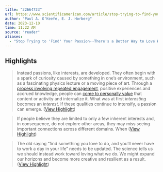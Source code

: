 ```yaml
---
title: "32664723"
url: https://www.scientificamerican.com/article/stop-trying-to-find-your-passion-theres-a-better-way-to-love-what-you-do/
author: "Paul A. O'Keefe, E. J. Horberg"
date: 2023-12-10
time: 11:22 AM
source: "reader"
aliases:
  - "Stop Trying to 'Find' Your Passion--There's a Better Way to Love What You Do"
---
```

## Highlights
> Instead passions, like interests, are developed. They often begin with a spark of curiosity caused by something in one’s environment, such as a fascinating physics lecture or a moving piece of art. Through a [process involving repeated engagement](https://www.taylorfrancis.com/books/mono/10.4324/9781315771045/power-interest-motivation-engagement-ann-renninger-suzanne-hidi), positive experiences and accrued knowledge, people can [come to personally value](https://www.science.org/doi/10.1126/science.1177067) that content or activity and internalize it. What was at first *interesting* becomes an *interest*. If these qualities continue to intensify, a passion can emerge. ([View Highlight](https://read.readwise.io/read/01hbhjj1430zp8mc65j9h15s4v))

> If people believe they are limited to only a few inherent interests and, in consequence, do not explore other areas, they may miss seeing important connections across different domains. When ([View Highlight](https://read.readwise.io/read/01hbhjpk710wmxs3negf7smtaq))

> The old saying “find something you love to do, and you’ll never have to work a day in your life” needs to be updated. The science tells us we should instead work toward loving what we do. We might expand our horizons and become more creative and resilient as a result. ([View Highlight](https://read.readwise.io/read/01hbhjx41414n3j48zrz93c4p3))